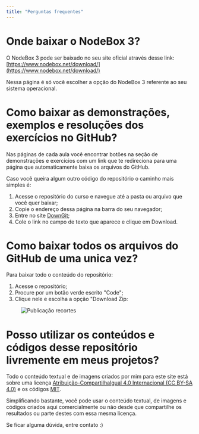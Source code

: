 ```yaml
---
title: "Perguntas frequentes"
---
```


# Onde baixar o NodeBox 3? 

O NodeBox 3 pode ser baixado no seu site oficial através desse link: [https://www.nodebox.net/download/](https://www.nodebox.net/download/)

Nessa página é só você escolher a opção do NodeBox 3 referente ao seu sistema operacional.

# Como baixar as demonstrações, exemplos e resoluções dos exercícios no GitHub?

Nas páginas de cada aula você encontrar botões na seção de demonstrações e exercícios com um link que te redireciona para uma página que automaticamente baixa os arquivos do GitHub.

Caso você queira algum outro código do repositório o caminho mais simples é:

1. Acesse o repositório do curso e navegue até a pasta ou arquivo que você quer baixar;
2. Copie o endereço dessa página na barra do seu navegador;
3. Entre no site [DownGit](https://guilhermesv.github.io/DownGit);
4. Cole o link no campo de texto que aparece e clique em Download.

# Como baixar todos os arquivos do GitHub de uma unica vez?

Para baixar todo o conteúdo do repositório:

1. Acesse o repositório;
2. Procure por um botão verde escrito "Code";
3. Clique nele e escolha a opção "Download Zip:

<figure><img alt="Publicação recortes" src="{{ site.url }}/assets/imgs/DownloadRepo.png"></figure>  

# Posso utilizar os conteúdos e códigos desse repositório livremente em meus projetos?

Todo o conteúdo textual e de imagens criados por mim para este site está sobre uma licença [Atribuição-CompartilhaIgual 4.0 Internacional (CC BY-SA 4.0)](https://creativecommons.org/licenses/by-sa/4.0/deed.pt_BR) e os códigos [MIT](https://github.com/guilhermesv/DesenhandoComCodigo-Grafatorio/blob/master/LICENSE.md).

Simplificando bastante, você pode usar o conteúdo textual, de imagens e códigos criados aqui comercialmente ou não desde que compartilhe os resultados ou parte destes com essa mesma licença.

Se ficar alguma dúvida, entre contato :)

